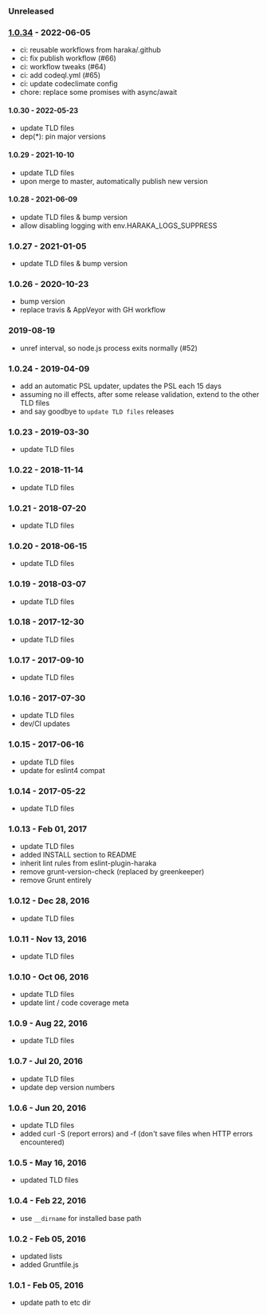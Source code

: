 
### Unreleased


### [1.0.34] - 2022-06-05
 
- ci: reusable workflows from haraka/.github
- ci: fix publish workflow (#66)
- ci: workflow tweaks (#64)
- ci: add codeql.yml (#65)
- ci: update codeclimate config
- chore: replace some promises with async/await


#### 1.0.30 - 2022-05-23

- update TLD files
- dep(\*): pin major versions


#### 1.0.29 - 2021-10-10

- update TLD files
- upon merge to master, automatically publish new version


#### 1.0.28 - 2021-06-09

- update TLD files & bump version
- allow disabling logging with env.HARAKA_LOGS_SUPPRESS


### 1.0.27 - 2021-01-05

- update TLD files & bump version


### 1.0.26 - 2020-10-23

- bump version
- replace travis & AppVeyor with GH workflow


### 2019-08-19

- unref interval, so node.js process exits normally (#52)


### 1.0.24 - 2019-04-09

- add an automatic PSL updater, updates the PSL each 15 days
- assuming no ill effects, after some release validation, extend to the other TLD files
- and say goodbye to `update TLD files` releases


### 1.0.23 - 2019-03-30

* update TLD files


### 1.0.22 - 2018-11-14

* update TLD files


### 1.0.21 - 2018-07-20

* update TLD files


### 1.0.20 - 2018-06-15

* update TLD files


### 1.0.19 - 2018-03-07

* update TLD files


### 1.0.18 - 2017-12-30

* update TLD files


### 1.0.17 - 2017-09-10

* update TLD files


### 1.0.16 - 2017-07-30

* update TLD files
* dev/CI updates


### 1.0.15 - 2017-06-16

* update TLD files
* update for eslint4 compat


### 1.0.14 - 2017-05-22

* update TLD files


### 1.0.13 - Feb 01, 2017

* update TLD files
* added INSTALL section to README
* inherit lint rules from eslint-plugin-haraka
* remove grunt-version-check (replaced by greenkeeper)
* remove Grunt entirely


### 1.0.12 - Dec 28, 2016

* update TLD files


### 1.0.11 - Nov 13, 2016

* update TLD files


### 1.0.10 - Oct 06, 2016

* update TLD files
* update lint / code coverage meta


### 1.0.9 - Aug 22, 2016

* update TLD files


### 1.0.7 - Jul 20, 2016

* update TLD files
* update dep version numbers


### 1.0.6 - Jun 20, 2016

* update TLD files
* added curl -S (report errors) and -f (don't save files when HTTP errors encountered)


### 1.0.5 - May 16, 2016

* updated TLD files


### 1.0.4 - Feb 22, 2016

* use `__dirname` for installed base path


### 1.0.2 - Feb 05, 2016

* updated lists
* added Gruntfile.js


### 1.0.1 - Feb 05, 2016

* update path to etc dir


[1.0.32]: https://github.com/haraka/haraka-tld/releases/tag/1.0.31
[1.0.34]: https://github.com/haraka/haraka-tld/releases/tag/1.0.33
